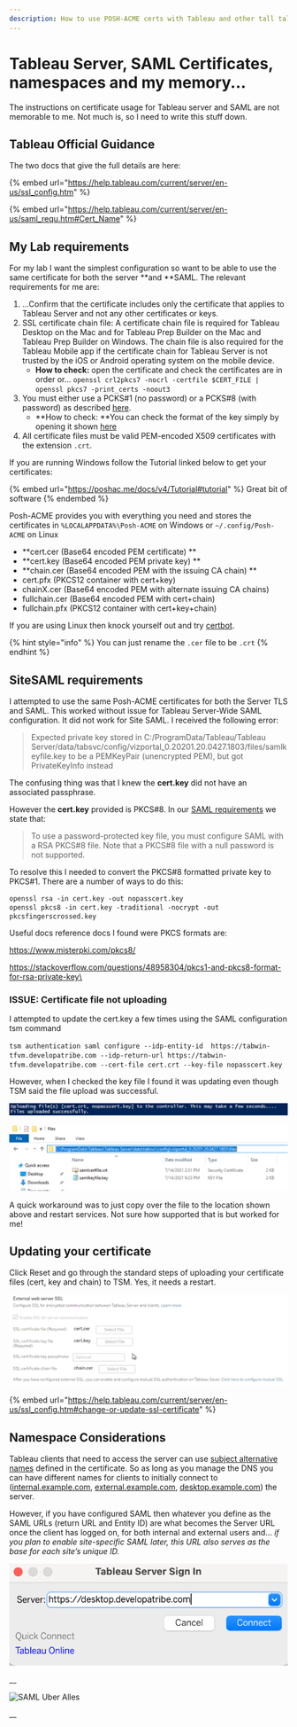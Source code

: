```yaml
---
description: How to use POSH-ACME certs with Tableau and other tall tales.
---
```


# Tableau Server, SAML Certificates, namespaces and my memory...

The instructions on certificate usage for Tableau server and SAML are not memorable to me. Not much is, so I need to write this stuff down.

## Tableau Official Guidance

The two docs that give the full details are here:

{% embed url="https://help.tableau.com/current/server/en-us/ssl_config.htm" %}

{% embed url="https://help.tableau.com/current/server/en-us/saml_requ.htm#Cert_Name" %}

## My Lab requirements

For my lab I want the simplest configuration so want to be able to use the same certificate for both the server **and **SAML. The relevant requirements for me are:

1. ...Confirm that the certificate includes only the certificate that applies to Tableau Server and not any other certificates or keys.
2. SSL certificate chain file: A certificate chain file is required for Tableau Desktop on the Mac and for Tableau Prep Builder on the Mac and Tableau Prep Builder on Windows. The chain file is also required for the Tableau Mobile app if the certificate chain for Tableau Server is not trusted by the iOS or Android operating system on the mobile device.
   * **How to check:** open the certificate and check the certificates are in order or... `openssl crl2pkcs7 -nocrl -certfile $CERT_FILE | openssl pkcs7 -print_certs -noout3`
3. You must either use a PCKS#1 (no password) or a PCKS#8 (with password) as described [here](https://help.tableau.com/current/server/en-us/saml\_requ.htm#certificate-and-identity-provider-idp-requirements).&#x20;
   * **How to check: **You can check the format of the key simply by opening it shown [here](https://stackoverflow.com/questions/48958304/pkcs1-and-pkcs8-format-for-rsa-private-key)
4. All certificate files must be valid PEM-encoded X509 certificates with the extension `.crt`.

If you are running Windows follow the Tutorial linked below to get your certificates:

{% embed url="https://poshac.me/docs/v4/Tutorial#tutorial" %}
Great bit of software
{% endembed %}

Posh-ACME provides you with everything you need and stores the certificates in `%LOCALAPPDATA%\Posh-ACME` on Windows or `~/.config/Posh-ACME` on Linux

* **cert.cer (Base64 encoded PEM certificate) **
* **cert.key (Base64 encoded PEM private key) **&#x20;
* **chain.cer (Base64 encoded PEM with the issuing CA chain) **
* cert.pfx (PKCS12 container with cert+key)
* chainX.cer (Base64 encoded PEM with alternate issuing CA chains)&#x20;
* fullchain.cer (Base64 encoded PEM with cert+chain)&#x20;
* fullchain.pfx (PKCS12 container with cert+key+chain)

If you are using Linux then knock yourself out and try [certbot](https://certbot.eff.org).

{% hint style="info" %}
You can just rename the `.cer` file to be `.crt`&#x20;
{% endhint %}

####

## SiteSAML requirements

I attempted to use the same Posh-ACME certificates for both the Server TLS and SAML. This worked without issue for Tableau Server-Wide SAML configuration. It did not work for Site SAML. I received the following error:

> Expected private key stored in C:/ProgramData/Tableau/Tableau Server/data/tabsvc/config/vizportal\_0.20201.20.0427.1803/files/samlkeyfile.key to be a PEMKeyPair (unencrypted PEM), but got PrivateKeyInfo instead

The confusing thing was that I knew the **cert.key** did not have an associated passphrase.

However the **cert.key** provided is PKCS#8. In our [SAML requirements](https://help.tableau.com/current/server/en-us/saml\_requ.htm) we state that:

> To use a password-protected key file, you must configure SAML with a RSA PKCS#8 file. Note that a PKCS#8 file with a null password is not supported.

To resolve this I needed to convert the PKCS#8 formatted private key to PKCS#1. There are a number of ways to do this:

```
openssl rsa -in cert.key -out nopasscert.key 
openssl pkcs8 -in cert.key -traditional -nocrypt -out pkcsfingerscrossed.key  
```

Useful docs reference docs I found were PKCS formats are:

[https://www.misterpki.com/pkcs8/ ](https://www.misterpki.com/pkcs8/)

[https://stackoverflow.com/questions/48958304/pkcs1-and-pkcs8-format-for-rsa-private-key\
](https://www.misterpki.com/pkcs8/)

### ISSUE: Certificate file not uploading

I attempted to update the cert.key a few times using the SAML configuration tsm command

`tsm authentication saml configure --idp-entity-id  https://tabwin-tfvm.developatribe.com --idp-return-url https://tabwin-tfvm.developatribe.com --cert-file cert.crt --key-file nopasscert.key `

However, when I checked the key file I found it was updating even though TSM said the file upload was successful.

![](<.gitbook/assets/image (129).png>)

![](<.gitbook/assets/image (128).png>)

A quick workaround was to just copy over the file to the location shown above and restart services. Not sure how supported that is but worked for me!

## Updating your certificate

Click Reset and go through the standard steps of uploading your certificate files (cert, key and chain) to TSM. Yes, it needs a restart.

![](<.gitbook/assets/image (130).png>)

{% embed url="https://help.tableau.com/current/server/en-us/ssl_config.htm#change-or-update-ssl-certificate" %}

## Namespace Considerations

Tableau clients that need to access the server can use [subject alternative names](https://help.tableau.com/current/server/en-us/ssl\_config.htm#ssl-certificate-requirements) defined in the certificate. So as long as you manage the DNS you can have different names for clients to initially connect to ([internal.example.com](http://internal.example.com), [external.example.com](http://external.example.com), [desktop.example.com](http://desktop.example.com)) the server.&#x20;

However, if you have configured SAML then whatever you define as the SAML URLs (return URL and Entity ID) are what becomes the Server URL once the client has logged on, for both internal and external users and… _if you plan to enable site-specific SAML later, this URL also serves as the base for each site’s unique ID._

![Desktop me.](<.gitbook/assets/image (131).png>)

__

![SAML Uber Alles](.gitbook/assets/2021-11-12\_16-35-02.png)

__
